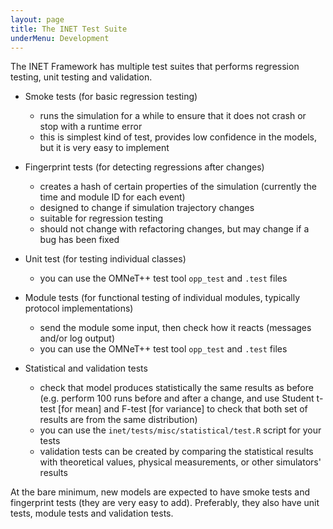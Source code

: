 ```yaml
---
layout: page
title: The INET Test Suite
underMenu: Development
---
```


The INET Framework has multiple test suites that performs regression testing, unit testing and validation.

*   Smoke tests (for basic regression testing)
    *   runs the simulation for a while to ensure that it does not crash or stop with a runtime error
    *   this is simplest kind of test, provides low confidence in the models, but it is very easy to implement


*   Fingerprint tests (for detecting regressions after changes)
    *   creates a hash of certain properties of the simulation (currently the time and module ID for each event)
    *   designed to change if simulation trajectory changes
    *   suitable for regression testing
    *   should not change with refactoring changes, but may change if a bug has been fixed


*   Unit test (for testing individual classes)
    *   you can use the OMNeT++ test tool `opp_test` and `.test` files


*   Module tests (for functional testing of individual modules, typically protocol implementations)
    *   send the module some input, then check how it reacts (messages and/or log output)
    *   you can use the OMNeT++ test tool `opp_test` and `.test` files


*   Statistical and validation tests
    *   check that model produces statistically the same results as before (e.g. perform 100 runs before and after a change, and use Student t-test [for mean] and F-test [for variance] to check that both set of results are from the same distribution)
    *   you can use the `inet/tests/misc/statistical/test.R` script for your tests
    *   validation tests can be created by comparing the statistical results with theoretical values, physical measurements, or other simulators' results

At the bare minimum, new models are expected to have smoke tests and fingerprint tests (they are very easy to add). Preferably, they also have unit tests, module tests and validation tests.

